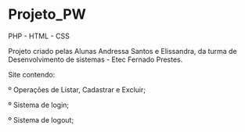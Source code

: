 # Projeto_PW

PHP - HTML - CSS 


Projeto criado pelas Alunas Andressa Santos e Elissandra, da turma de Desenvolvimento 
de sistemas - Etec Fernado Prestes.

Site contendo:

º Operações de Listar, Cadastrar e Excluir;

º Sistema de login;

º Sistema de logout;
